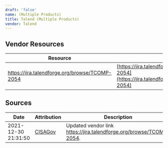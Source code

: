 ```yaml
---
draft: 'false'
name: (Multiple Products)
title: Talend (Multiple Products)
vendor: Talend
---
```


## Vendor Resources
| Resource | Link |
| --- | --- |
| https://jira.talendforge.org/browse/TCOMP-2054 | [https://jira.talendforge.org/browse/TCOMP-2054](https://jira.talendforge.org/browse/TCOMP-2054) |



## Sources
| Date | Attribution | Description |
| --- | --- | --- |
| 2021-12-30 21:31:50 | [CISAGov](https://raw.githubusercontent.com/cisagov/log4j-affected-db/develop/README.md) | Updated vendor link https://jira.talendforge.org/browse/TCOMP-2054.  |
